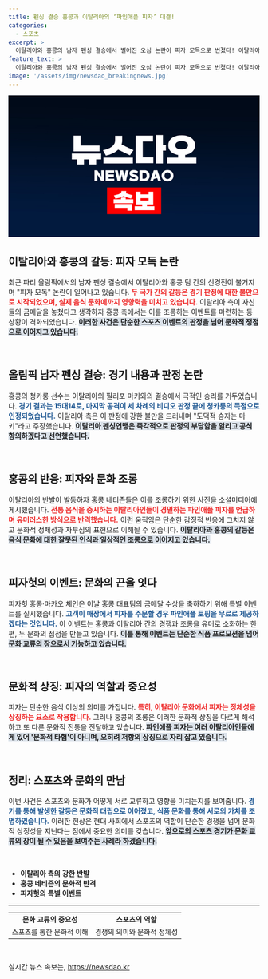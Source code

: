 ```yaml
---
title: 펜싱 결승 홍콩과 이탈리아의 ‘파인애플 피자’ 대결!
categories:
  - 스포츠
excerpt: >
  이탈리아와 홍콩의 남자 펜싱 결승에서 벌어진 오심 논란이 피자 모독으로 번졌다! 이탈리아의 반발에 홍콩 팬들이 파인애플 토핑 이벤트로 응수하면서 갈등이 심화되고 있다. 이 특별한 대결의 진실은 무엇일까? 클릭해서 확인해보세요!
feature_text: >
  이탈리아와 홍콩의 남자 펜싱 결승에서 벌어진 오심 논란이 피자 모독으로 번졌다! 이탈리아의 반발에 홍콩 팬들이 파인애플 토핑 이벤트로 응수하면서 갈등이 심화되고 있다. 이 특별한 대결의 진실은 무엇일까? 클릭해서 확인해보세요!
image: '/assets/img/newsdao_breakingnews.jpg'
---
```


<p><img src="/assets/img/newsdao_breakingnews.jpg" alt="firstkoreanews 속보" /></p>

<h2 data-ke-size="size26">이탈리아와 홍콩의 갈등: 피자 모독 논란</h2>

<p data-ke-size="size16">최근 파리 올림픽에서의 남자 펜싱 결승에서 이탈리아와 홍콩 팀 간의 신경전이 불거지며 "피자 모독" 논란이 일어나고 있습니다. <b><span style="color: #ee2323;">두 국가 간의 갈등은 경기 판정에 대한 불만으로 시작되었으며, 실제 음식 문화에까지 영향력을 미치고 있습니다.</span></b> 이탈리아 측이 자신들의 금메달을 놓쳤다고 생각하자 홍콩 측에서는 이를 조롱하는 이벤트를 마련하는 등 상황이 격화되었습니다. <b><span style="background-color: #21538527;">이러한 사건은 단순한 스포츠 이벤트의 판정을 넘어 문화적 쟁점으로 이어지고 있습니다.</span></b></p>

<p data-ke-size="size16">&nbsp;</p>

<h2 data-ke-size="size26">올림픽 남자 펜싱 결승: 경기 내용과 판정 논란</h2>

<p data-ke-size="size16">홍콩의 청카룽 선수는 이탈리아의 필리포 마키와의 결승에서 극적인 승리를 거두었습니다. <b><span style="color: #1a5490;">경기 결과는 15대14로, 마지막 공격이 세 차례의 비디오 판정 끝에 청카룽의 득점으로 인정되었습니다.</span></b> 이탈리아 측은 이 판정에 강한 불만을 드러내며 "도덕적 승자는 마키"라고 주장했습니다. <b><span style="background-color: #21538527;">이탈리아 펜싱연맹은 즉각적으로 판정의 부당함을 알리고 공식 항의하겠다고 선언했습니다.</span></b></p>

<p data-ke-size="size16">&nbsp;</p>

<h2 data-ke-size="size26">홍콩의 반응: 피자와 문화 조롱</h2>

<p data-ke-size="size16">이탈리아의 반발이 발동하자 홍콩 네티즌들은 이를 조롱하기 위한 사진을 소셜미디어에 게시했습니다. <b><span style="color: #ee2323;">전통 음식을 중시하는 이탈리아인들이 경멸하는 파인애플 피자를 언급하며 유머러스한 방식으로 반격했습니다.</span></b> 이런 움직임은 단순한 감정적 반응에 그치지 않고 문화적 정체성과 자부심의 표현으로 이해될 수 있습니다. <b><span style="background-color: #21538527;">이탈리아과 홍콩의 갈등은 음식 문화에 대한 잘못된 인식과 일상적인 조롱으로 이어지고 있습니다.</span></b></p>

<p data-ke-size="size16">&nbsp;</p>

<h2 data-ke-size="size26">피자헛의 이벤트: 문화의 끈을 잇다</h2>

<p data-ke-size="size16">피자헛 홍콩·마카오 체인은 이날 홍콩 대표팀의 금메달 수상을 축하하기 위해 특별 이벤트를 실시했습니다. <b><span style="color: #1a5490;">고객이 매장에서 피자를 주문할 경우 파인애플 토핑을 무료로 제공하겠다는 것입니다.</span></b> 이 이벤트는 홍콩과 이탈리아 간의 경쟁과 조롱을 유머로 소화하는 한편, 두 문화의 접점을 만들고 있습니다. <b><span style="background-color: #21538527;">이를 통해 이벤트는 단순한 식품 프로모션을 넘어 문화 교류의 장으로서 기능하고 있습니다.</span></b></p>

<p data-ke-size="size16">&nbsp;</p>

<h2 data-ke-size="size26">문화적 상징: 피자의 역할과 중요성</h2>

<p data-ke-size="size16">피자는 단순한 음식 이상의 의미를 가집니다. <b><span style="color: #ee2323;">특히, 이탈리아 문화에서 피자는 정체성을 상징하는 요소로 작용합니다.</span></b> 그러나 홍콩의 조롱은 이러한 문화적 상징을 다르게 해석하고 또 다른 문화적 전통을 전달하고 있습니다. <b><span style="background-color: #21538527;">파인애플 피자는 여러 이탈리아인들에게 있어 '문화적 타협'이 아니며, 오히려 저항의 상징으로 자리 잡고 있습니다.</span></b></p>

<p data-ke-size="size16">&nbsp;</p>

<h2 data-ke-size="size26">정리: 스포츠와 문화의 만남</h2>

<p data-ke-size="size16">이번 사건은 스포츠와 문화가 어떻게 서로 교류하고 영향을 미치는지를 보여줍니다. <b><span style="color: #1a5490;">경기를 통해 발생한 갈등은 문화적 대립으로 이어졌고, 식품 문화를 통해 서로의 가치를 조명하였습니다.</span></b> 이러한 현상은 현대 사회에서 스포츠의 역할이 단순한 경쟁을 넘어 문화적 상징성을 지닌다는 점에서 중요한 의미를 갖습니다. <b><span style="background-color: #21538527;">앞으로의 스포츠 경기가 문화 교류의 장이 될 수 있음을 보여주는 사례라 하겠습니다.</span></b></p>

<p data-ke-size="size16">&nbsp;</p>

<ul>
    <li><b>이탈리아 측의 강한 반발</b></li>
    <li><b>홍콩 네티즌의 문화적 반격</b></li>
    <li><b>피자헛의 특별 이벤트</b></li>
</ul>

<hr>

<table style="width: 100%;">
    <tr>
        <td style="text-align: center; height: 17px;"><b>문화 교류의 중요성</b></td>
        <td style="text-align: center; height: 17px;"><b>스포츠의 역할</b></td>
    </tr>
    <tr>
        <td style="text-align: center; height: 17px;">스포츠를 통한 문화적 이해</td>
        <td style="text-align: center; height: 17px;">경쟁의 의미와 문화적 정체성</td>
    </tr>
</table>

<p data-ke-size="size16">&nbsp;</p>
실시간 뉴스 속보는, <a href="https://newsdao.kr" rel="dofollow">https://newsdao.kr</a>



